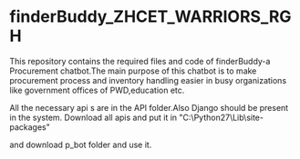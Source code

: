 # finderBuddy_ZHCET_WARRIORS_RGH
This repository contains the required files and code of finderBuddy-a Procurement chatbot.The main purpose of this chatbot is to make procurement process and inventory handling easier in busy organizations like government offices of PWD,education etc.

All the necessary api s are in the API folder.Also Django should be present in the system.
Download all apis and put it in "C:\Python27\Lib\site-packages"

and download p_bot folder and use it. 
